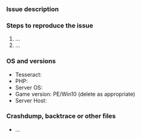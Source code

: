 ### Issue description
<!--- Any issues requesting updates to new versions of MCPE will be treated as spam. We do not need issues to tell us that there is a new version available. That will cause a repo ban! -->
<!--- 
Write a short description about the issue

If you are reporting a regression or unexpected behaviour, please include the below information:
Expected result: What were you expecting to happen?
Actual result: What actually happened?
-->

### Steps to reproduce the issue
<!--- help us find the problem by adding steps to reproduce the issue -->
1. ...
2. ...

### OS and versions
<!--- use the 'version' command in PocketMine-MP
NOTE: LATEST is not a valid version. 
ALSO NOTE: NO support whatsoever will be provided for forks or spoons of PocketMine. Issues relating to non-official distributions will be closed as spam. Please send such issues to whoever is responsible for the fork or spoon you are using.
-->
* Tesseract:
* PHP:
* Server OS:
* Game version: PE/Win10 (delete as appropriate)
* Server Host:

### Crashdump, backtrace or other files
<!--- please use gist or anything else and add links here -->
* ...
